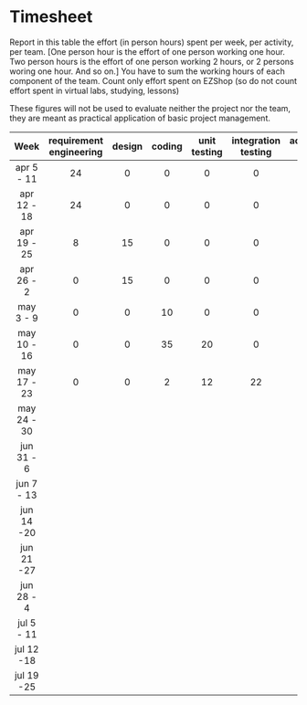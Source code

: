 # Timesheet

Report in this table the effort (in person hours) spent per week, per activity, per team. 
[One person hour is the effort of one person working one hour.
Two person hours is the effort of one person working 2 hours, or 2 persons woring one hour. And so on.]
You have to sum the working hours of each component of the team.
Count only effort spent on EZShop (so do not count effort spent in virtual labs, studying, lessons)

These figures will not be used to evaluate neither the project nor the team, they are meant as practical application of basic project management.

| Week | requirement engineering | design | coding | unit testing | integration testing | acceptance testing | management | git maven |
|:-----------:|:--------:|:-----------:|:-----------:|:----------:|:------------:|:---------------:|:-------------:|:--------------:|
| apr 5 - 11 | 24 | 0 | 0 | 0 | 0 | 0 | 0 | 0 |
| apr 12 - 18| 24 | 0 | 0 | 0 | 0 | 0 | 0 | 0 |
| apr 19 - 25| 8  | 15| 0 | 0 | 0 | 0 | 3 | 0 |
| apr 26 - 2 | 0  | 15 | 0 | 0 | 0 | 0 | 1 | 0 |
| may 3 - 9  | 0 | 0 | 10 | 0 | 0 | 0 | 6 | 1 |
| may 10 - 16| 0 | 0 | 35 | 20 | 0 | 0 | 2 | 1 |
| may 17 - 23| 0 | 0 | 2 | 12 | 22 | 0 | 5 | 1 |
| may 24 - 30| | | | | | | | |
| jun 31 - 6 | | | | | | | | |
| jun 7 - 13 | | | | | | | | |
| jun 14 -20 | | | | | | | | |
| jun 21 -27 | | | | | | | | |
| jun 28 - 4 | | | | | | | | |
| jul 5 - 11 | | | | | | | | |
| jul 12 -18 | | | | | | | | |
| jul 19 -25 | | | | | | | | |

